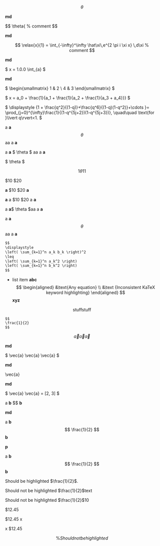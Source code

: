 <!-- Should highlight math blocks -->

$$
\theta
$$

**md**

$$
\theta{ % comment
$$

**md**

$$
\relax{x}{1} = \int_{-\infty}^\infty
    \hat\xi\,e^{2 \pi i \xi x}
    \,d\xi % comment
$$

**md**

$
x = 1.0.0
\int_{a}
$

**md**

$
\begin{smallmatrix}
   1 & 2 \\
   4 & 3
\end{smallmatrix}
$

$
x = a_0 + \frac{1}{a_1 + \frac{1}{a_2 + \frac{1}{a_3 + a_4}}}
$

$
\displaystyle {1 + \frac{q^2}{(1-q)}+\frac{q^6}{(1-q)(1-q^2)}+\cdots }= \prod_{j=0}^{\infty}\frac{1}{(1-q^{5j+2})(1-q^{5j+3})}, \quad\quad \text{for }\lvert q\rvert<1.
$

<!--  Should highlight inline -->

a **a** $$ \theta $$ aa a **a**

a **a** $ \theta $ aa a **a**

$ \theta $

$$ 1 \theta 1 1 $$

<!--  Should not highlight inline cases without whitespace -->

$10 $20

**a** $10 $20 **a**

**a** a $10 $20 a **a**

a **a**$ \theta $aa a **a**

a **a**$$ \theta $$aa a **a**

<!-- Should be disabled in comments -->

<!--
$$
\theta % comment
$$
-->

<!-- Should be disabled in fenced code blocks -->

```txt
$$
\displaystyle
\left( \sum_{k=1}^n a_k b_k \right)^2
\leq
\left( \sum_{k=1}^n a_k^2 \right)
\left( \sum_{k=1}^n b_k^2 \right)
$$
```

<!-- #128411 -->

- list item
    **abc**
    $$
    \begin{aligned}
        &\text{Any equation}
        \\
        &\text {Inconsistent KaTeX keyword highlighting}
    \end{aligned}
    $$
    **xyz**


<!-- Support both \text{stuff} and \text {stuff} -->

$$
\text{stuff}
\text {stuff}
$$

<!-- Should not highlight inside of raw code block -->

    $$
    \frac{1}{2}
    $$

<!-- Should highlight leading and trailing equations on same line  -->

$$ \vec{a}
\vec{a}
\vec{a} $$

**md**

$ \vec{a}
\vec{a}
\vec{a} $

**md**

\vec{a}

**md**

$ \vec{a}
\vec{a}
 = [2, 3] $

<!-- Should highlight inline blocks -->

a **b** $$
    **b**

**md**

a **b** $$
    \frac{1}{2}
    $$
    **b**

**p**

a **b**
    $$
    \frac{1}{2}
    $$
    **b**

<!-- Should allow inline code to be followed by non word character #136584 -->

Should be highlighted $\frac{1}{2}$.

Should not be highlighted $\frac{1}{2}$text

Should not be highlighted $\frac{1}{2}$10

<!-- Should not highlight dollar amount at start of line #136535 -->

$12.45

$12.45 x

x $12.45

<!-- Should not interpret text for skipped percent (\%) -->

$$ \% Should not be highlighted $$
